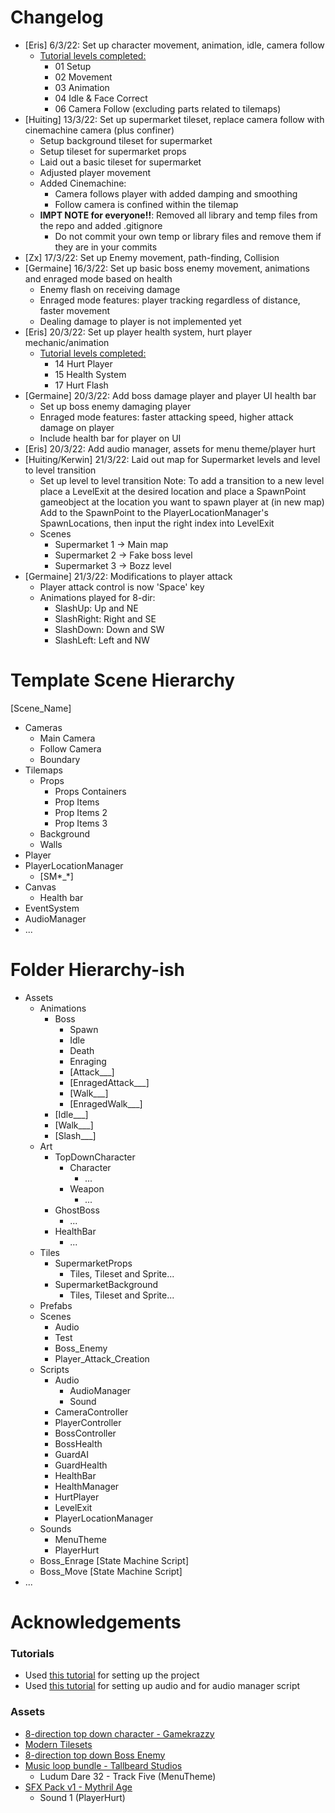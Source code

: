 # Changelog

* [Eris] 6/3/22: Set up character movement, animation, idle, camera follow
   * [Tutorial levels completed:](https://www.youtube.com/watch?v=BfgyI1RkVo4&list=PLLtCXwcEVtulmgxqM_cA8hjIWkSNMWuie&index=1)
      * 01 Setup
      * 02 Movement
      * 03 Animation
      * 04 Idle & Face Correct
      * 06 Camera Follow (excluding parts related to tilemaps)
* [Huiting] 13/3/22: Set up supermarket tileset, replace camera follow with cinemachine camera (plus confiner)
   * Setup background tileset for supermarket
   * Setup tileset for supermarket props
   * Laid out a basic tileset for supermarket
   * Adjusted player movement
   * Added Cinemachine:
      * Camera follows player with added damping and smoothing
      * Follow camera is confined within the tilemap
   * **IMPT NOTE for everyone!!**: Removed all library and temp files from the repo and added .gitignore
      * Do not commit your own temp or library files and remove them if they are in your commits
* [Zx] 17/3/22: Set up Enemy movement, path-finding, Collision
* [Germaine] 16/3/22: Set up basic boss enemy movement, animations and enraged mode based on health
   * Enemy flash on receiving damage
   * Enraged mode features: player tracking regardless of distance, faster movement
   * Dealing damage to player is not implemented yet
* [Eris] 20/3/22: Set up player health system, hurt player mechanic/animation
   * [Tutorial levels completed:](https://www.youtube.com/watch?v=BfgyI1RkVo4&list=PLLtCXwcEVtulmgxqM_cA8hjIWkSNMWuie&index=1)
      * 14 Hurt Player
      * 15 Health System
      * 17 Hurt Flash
* [Germaine] 20/3/22: Add boss damage player and player UI health bar
   * Set up boss enemy damaging player
   * Enraged mode features: faster attacking speed, higher attack damage on player
   * Include health bar for player on UI
* [Eris] 20/3/22: Add audio manager, assets for menu theme/player hurt
* [Huiting/Kerwin] 21/3/22: Laid out map for Supermarket levels and level to level transition
   * Set up level to level transition
     Note: To add a transition to a new level
     place a LevelExit at the desired location and place a SpawnPoint gameobject at the location you want to spawn player at (in new map)
     Add to the SpawnPoint to the PlayerLocationManager's SpawnLocations, then input the right index into LevelExit
   * Scenes
      * Supermarket 1 -> Main map
      * Supermarket 2 -> Fake boss level
      * Supermarket 3 -> Bozz level
* [Germaine] 21/3/22: Modifications to player attack
   * Player attack control is now 'Space' key
   * Animations played for 8-dir:
      * SlashUp: Up and NE 
      * SlashRight: Right and SE
      * SlashDown: Down and SW
      * SlashLeft: Left and NW 

# Template Scene Hierarchy
[Scene_Name]
* Cameras
   * Main Camera
   * Follow Camera
   * Boundary
* Tilemaps
    * Props
      * Props Containers
      * Prop Items
      * Prop Items 2
      * Prop Items 3
   * Background
   * Walls
* Player
* PlayerLocationManager
   * [SM*_*]
* Canvas
   * Health bar
* EventSystem
* AudioManager
* ...

# Folder Hierarchy-ish

* Assets
   * Animations
      * Boss
         * Spawn
         * Idle
         * Death
         * Enraging
         * [Attack___]
         * [EnragedAttack___]
         * [Walk___]
         * [EnragedWalk___]
      * [Idle___]
      * [Walk___]
      * [Slash___]
   * Art
      * TopDownCharacter
         * Character
            * ...
         * Weapon
            * ...
      * GhostBoss
         * ...
      * HealthBar
         * ...
   * Tiles
      * SupermarketProps
         * Tiles, Tileset and Sprite...
      * SupermarketBackground
         * Tiles, Tileset and Sprite...
   * Prefabs
   * Scenes
      * Audio
      * Test
      * Boss_Enemy
      * Player_Attack_Creation
   * Scripts
      * Audio
         * AudioManager
         * Sound
      * CameraController
      * PlayerController
      * BossController
      * BossHealth
      * GuardAI
      * GuardHealth
      * HealthBar
      * HealthManager
      * HurtPlayer
      * LevelExit
      * PlayerLocationManager
   * Sounds
      * MenuTheme
      * PlayerHurt
   * Boss_Enrage [State Machine Script]
   * Boss_Move [State Machine Script]
* ...

# Acknowledgements

### Tutorials

* Used [this tutorial](https://www.youtube.com/watch?v=BfgyI1RkVo4&list=PLLtCXwcEVtulmgxqM_cA8hjIWkSNMWuie&index=1) for setting up the project
* Used [this tutorial](https://www.youtube.com/watch?v=6OT43pvUyfY) for setting up audio and for audio manager script

### Assets

* [8-direction top down character - Gamekrazzy](https://gamekrazzy.itch.io/8-direction-top-down-character)
* [Modern Tilesets](https://limezu.itch.io/moderninteriors)
* [8-direction top down Boss Enemy](https://e-bros-assets.itch.io/top-down-enemy-animated-8-directions)
* [Music loop bundle - Tallbeard Studios](https://tallbeard.itch.io/music-loop-bundle)
   * Ludum Dare 32 - Track Five (MenuTheme)
* [SFX Pack v1 - Mythril Age](https://mythril-age.itch.io/mythril-age-sfx-pack-v1)
   * Sound 1 (PlayerHurt)
